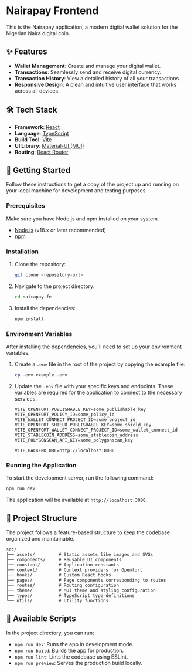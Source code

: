 # Nairapay Frontend

This is the Nairapay application, a modern digital wallet solution for the Nigerian Naira digital coin.

## ✨ Features

*   **Wallet Management**: Create and manage your digital wallet.
*   **Transactions**: Seamlessly send and receive digital currency.
*   **Transaction History**: View a detailed history of all your transactions.
*   **Responsive Design**: A clean and intuitive user interface that works across all devices.

## 🛠 Tech Stack

*   **Framework**: [React](https://reactjs.org/)
*   **Language**: [TypeScript](https://www.typescriptlang.org/)
*   **Build Tool**: [Vite](https://vitejs.dev/)
*   **UI Library**: [Material-UI (MUI)](https://mui.com/)
*   **Routing**: [React Router](https://reactrouter.com/)

## 🚀 Getting Started

Follow these instructions to get a copy of the project up and running on your local machine for development and testing purposes.

### Prerequisites

Make sure you have Node.js and npm installed on your system.

*   [Node.js](https://nodejs.org/) (v18.x or later recommended)
*   [npm](https://www.npmjs.com/)

### Installation

1.  Clone the repository:
    ```bash
    git clone <repository-url>
    ```
2.  Navigate to the project directory:
    ```bash
    cd nairapay-fe
    ```
3.  Install the dependencies:
    ```bash
    npm install
    ```

### Environment Variables

After installing the dependencies, you'll need to set up your environment variables.

1.  Create a `.env` file in the root of the project by copying the example file:
    ```bash
    cp .env.example .env
    ```
2.  Update the `.env` file with your specific keys and endpoints. These variables are required for the application to connect to the necessary services.

    ```dotenv
    VITE_OPENFORT_PUBLISHABLE_KEY=some_publishable_key
    VITE_OPENFORT_POLICY_ID=some_policy_id
    VITE_WALLET_CONNECT_PROJECT_ID=some_project_id
    VITE_OPENFORT_SHIELD_PUBLISHABLE_KEY=some_shield_key
    VITE_OPENFORT_WALLET_CONNECT_PROJECT_ID=some_wallet_connect_id
    VITE_STABLECOIN_ADDRESS=some_stablecoin_address
    VITE_POLYGONSCAN_API_KEY=some_polygonscan_key

    VITE_BACKEND_URL=http://localhost:8080
    ```

### Running the Application

To start the development server, run the following command:

```bash
npm run dev
```

The application will be available at `http://localhost:3000`.

## 📂 Project Structure

The project follows a feature-based structure to keep the codebase organized and maintainable.

```
src/
├── assets/         # Static assets like images and SVGs
├── components/     # Reusable UI components
├── constant/       # Application constants
├── context/        # Context providers for Openfort
├── hooks/          # Custom React hooks
├── pages/          # Page components corresponding to routes
├── routes/         # Routing configuration
├── theme/          # MUI theme and styling configuration
├── types/          # TypeScript type definitions
└── utils/          # Utility functions
```

## 📜 Available Scripts

In the project directory, you can run:

*   `npm run dev`: Runs the app in development mode.
*   `npm run build`: Builds the app for production.
*   `npm run lint`: Lints the codebase using ESLint.
*   `npm run preview`: Serves the production build locally.